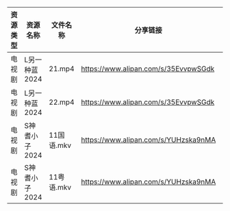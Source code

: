 | 资源类型 | 资源名称      | 文件名称     | 分享链接                                 | 更新时间                |
| ---- | --------- | -------- | ------------------------------------ | ------------------- |
| 电视剧  | L另一种蓝2024 | 21.mp4   | https://www.alipan.com/s/35EvvpwSGdk | 2024-05-21 00:07:03 |
| 电视剧  | L另一种蓝2024 | 22.mp4   | https://www.alipan.com/s/35EvvpwSGdk | 2024-05-21 00:07:03 |
| 电视剧  | S神耆小子2024 | 11国语.mkv | https://www.alipan.com/s/YUHzska9nMA | 2024-05-21 00:08:20 |
| 电视剧  | S神耆小子2024 | 11粤语.mkv | https://www.alipan.com/s/YUHzska9nMA | 2024-05-21 00:08:20 |
